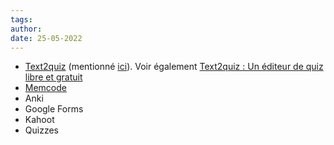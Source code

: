 ```yaml
---
tags:
author:
date: 25-05-2022
---
```


- [Text2quiz](https://text2quiz.vercel.app/) (mentionné [ici](https://classetice.fr/2022/04/03/text2quiz-pour-creer-des-quiz-a-partir-dun-simple-fichier-texte/)). Voir également [Text2quiz : Un éditeur de quiz libre et gratuit](https://www.tice-education.fr/tous-les-articles-er-ressources/articles-internet/1590-text2quiz-un-editeur-de-quiz-libre-et-gratuit)
- [Memcode](https://www.memcode.com/)
- Anki
- Google Forms
- Kahoot
- Quizzes